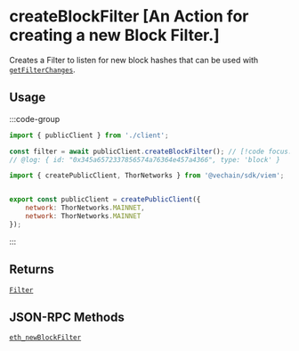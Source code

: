 # createBlockFilter [An Action for creating a new Block Filter.]

Creates a Filter to listen for new block hashes that can be used with [`getFilterChanges`](/docs/actions/public/getFilterChanges).

## Usage

:::code-group

```js twoslash [example.ts]
import { publicClient } from './client';

const filter = await publicClient.createBlockFilter(); // [!code focus:99]
// @log: { id: "0x345a6572337856574a76364e457a4366", type: 'block' }
```

```js twoslash [client.ts] filename="client.ts"
import { createPublicClient, ThorNetworks } from '@vechain/sdk/viem';


export const publicClient = createPublicClient({
    network: ThorNetworks.MAINNET,
    network: ThorNetworks.MAINNET
});
```

:::

## Returns

[`Filter`](/docs/glossary/types#filter)

## JSON-RPC Methods

[`eth_newBlockFilter`](https://ethereum.org/en/developers/docs/apis/json-rpc/#eth_newBlockFilter)
